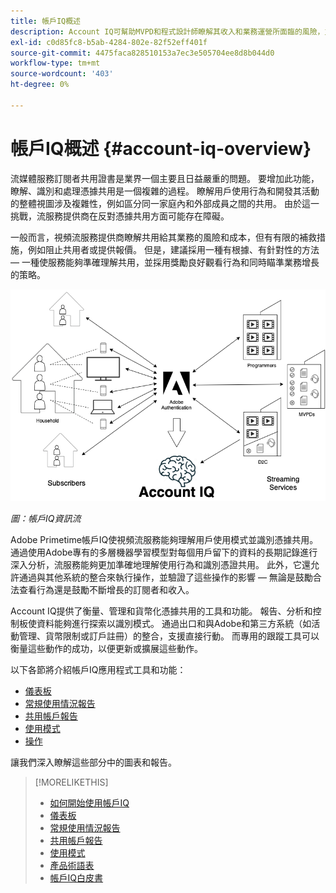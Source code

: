 ```yaml
---
title: 帳戶IQ概述
description: Account IQ可幫助MVPD和程式設計師瞭解其收入和業務運營所面臨的風險，並確定採取的最有效措施來減輕憑據欺詐的影響。
exl-id: c0d85fc8-b5ab-4284-802e-82f52eff401f
source-git-commit: 4475faca828510153a7ec3e505704ee8d8b044d0
workflow-type: tm+mt
source-wordcount: '403'
ht-degree: 0%

---
```


# 帳戶IQ概述 {#account-iq-overview}

流媒體服務訂閱者共用證書是業界一個主要且日益嚴重的問題。 要增加此功能，瞭解、識別和處理憑據共用是一個複雜的過程。 瞭解用戶使用行為和開發其活動的整體視圖涉及複雜性，例如區分同一家庭內和外部成員之間的共用。 由於這一挑戰，流服務提供商在反對憑據共用方面可能存在障礙。


<div class "preview">
一般而言，視頻流服務提供商瞭解共用給其業務的風險和成本，但有有限的補救措施，例如阻止共用者或提供報價。 但是，建議採用一種有根據、有針對性的方法 — 一種使服務能夠準確理解共用，並採用獎勵良好觀看行為和同時瞄準業務增長的策略。 </span>

![帳戶IQ流圖](assets/aiq-intro.png)

*圖：帳戶IQ資訊流*

Adobe Primetime帳戶IQ使視頻流服務能夠理解用戶使用模式並識別憑據共用。 通過使用Adobe專有的多層機器學習模型對每個用戶留下的資料的長期記錄進行深入分析，流服務能夠更加準確地理解使用行為和識別憑證共用。 此外，它還允許通過與其他系統的整合來執行操作，並驗證了這些操作的影響 — 無論是鼓勵合法查看行為還是鼓勵不斷增長的訂閱者和收入。

Account IQ提供了衡量、管理和貨幣化憑據共用的工具和功能。 報告、分析和控制板使資料能夠進行探索以識別模式。 通過出口和與Adobe和第三方系統（如活動管理、貨幣限制或訂戶註冊）的整合，支援直接行動。 而專用的跟蹤工具可以衡量這些動作的成功，以便更新或擴展這些動作。

以下各節將介紹帳戶IQ應用程式工具和功能：

* [儀表板](/help/AccountIQ/dashboard.md)
* [常規使用情況報告](/help/AccountIQ/general-usage-reports.md)
* [共用帳戶報告](/help/AccountIQ/shared-acc-reports.md)
* [使用模式](/help/AccountIQ/usage-patterns.md)
* [操作](/help/AccountIQ/operations.md)

讓我們深入瞭解這些部分中的圖表和報告。

>[!MORELIKETHIS]
>
>* [如何開始使用帳戶IQ](/help/AccountIQ/get-started.md)
>* [儀表板](/help/AccountIQ/dashboard.md)
>* [常規使用情況報告](/help/AccountIQ/general-usage-reports.md)
>* [共用帳戶報告](/help/AccountIQ/shared-acc-reports.md)
>* [使用模式](/help/AccountIQ/usage-patterns.md)
>* [產品術語表](/help/AccountIQ/product-concepts.md)
>* [帳戶IQ白皮書](https://www.adobe.com/content/dam/dx/us/en/products/primetime/resources/primetime-account-iq-whitepaper.pdf)


<!-- Credential sharing is rampant and prevalent among subscribers in the video streaming industry. To add to it, understanding, identifying, and acting on password sharing is a complex process. There is complexity involved in understanding the subscriber usage behavior and developing a holistic view of viewer activity—for example, distinguishing sharing among members within the same household and outside. Due to this challenge, streaming service providers have inhibitions in acting against password sharing.

Generally, video streaming service providers consider password sharing as fatal for business and act strongly against it, by blocking the sharers. However, it is advised to follow a holistic approach that enables them to understand sharing accurately and adopt strategies to reward good viewing behavior and target business growth simultaneously.

![Account IQ flow diagram](assets/aiq-intro.png)

*Figure: Account IQ information flow*

Adobe Primetime Account IQ enables video streaming services understand the subscriber usage patterns and identify password sharing by analyzing usage behavior. Moreover, it validates the impact of applying actions to encourage legitimate viewing behavior while maximizing business ROI, eventually growing subscribers and revenue.

By deeply analyzing the long, winding trail of data left behind by each subscriber using Adobe's proprietary multi-layer machine learning model, customers can understand usage behavior and identify password sharing with a greater degree of certainty, use the insights to validate the impact of applying actions to encourage legitimate viewing behavior while maximizing business growth, eventually act on password sharing using validated tactics to improve viewer experience, growing subscribers and revenue (for e.g. converting sharers to paid subscribers, managing ad loads based on sharing behavior, rewarding good behavior with better viewer experience).

Account IQ is helps you understand usage patterns and identify password sharing by leveraging the Primetime Authentication  solution that processes a huge volume of TV Everywhere transactions. A proprietary multi-layer machine learning model trained by this real-world TVE data accurately characterizes usage patterns and helps video streaming services understand usage patterns and identify password sharing at an individual account level. Based on Adobe's customer experience management solutions, Account IQ enables video streaming services to effectively use their audience data to create actionable sharing profiles as well powers integrations with other Adobe Digital Experience and 3rd party solutions—for example, Adobe Primetime Concurrency Monitoring or Adobe Analytics—to enable understanding usage patterns, identify and act upon password sharing.


<!-- The widespread availability of video content and streaming services bring with it problem of account sharing; eventually leading to the loss of revenue by content providers. Account IQ helps TV Everywhere and VOD (video on demand) providers understand the risks to their revenue and business operations, and determine the most effective actions to take to mitigate the impacts of credential fraud. It helps these media companies (MVPDs, Programmers, and VOD providers) manage and uncover the instances of password sharing with a high level of confidence, enabling them deliver better business outcomes and provide better viewing experiences for subscribers.

To help media companies better understand the password sharing within their businesses, Primetime Account IQ determines **Password Sharing Risk Index** that rates every subscriber on their likelihood of sharing account credentials for subscription passwords, from very low to very high. Based on these calculations and the resulting indices, analytics are performed and visuals are generated for better understanding and interpretation of the account sharing behavior. Account IQ is a hosted web application, which you can access using your browser.

Account IQ assigns sharing scores to different subscriber accounts, so that the content providers (media companies, programmers, MVPDs, and VOD providers) can take informed decisions about subscriber accounts and check the illicit sharing.

Passwords are the main methods for viewers to authenticate, and there is a misconception that credential sharing is allowed. This idea makes illicit password sharing a common practice; necessitating the need for media companies to educate their viewers about permissible sharing and prevent illicit sharing.-->

